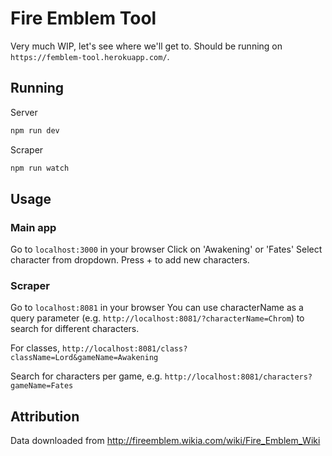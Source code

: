 # Fire Emblem Tool
Very much WIP, let's see where we'll get to. Should be running on `https://femblem-tool.herokuapp.com/`.

## Running
Server
``` bash
npm run dev
```
Scraper
``` bash
npm run watch
```

## Usage
### Main app
Go to `localhost:3000` in your browser
Click on 'Awakening' or 'Fates'
Select character from dropdown. Press + to add new characters.
### Scraper
Go to `localhost:8081` in your browser
You can use characterName as a query parameter (e.g. `http://localhost:8081/?characterName=Chrom`) to search for different characters.

For classes, `http://localhost:8081/class?className=Lord&gameName=Awakening`

Search for characters per game, e.g. `http://localhost:8081/characters?gameName=Fates`

## Attribution
Data downloaded from http://fireemblem.wikia.com/wiki/Fire_Emblem_Wiki
